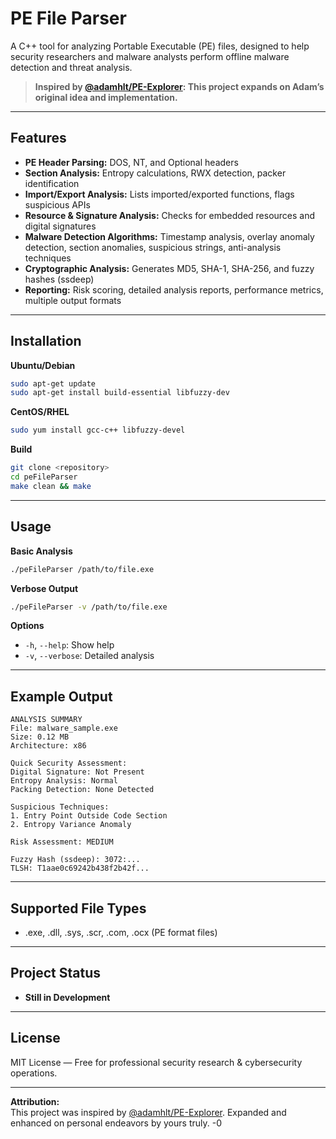 # PE File Parser

A C++ tool for analyzing Portable Executable (PE) files, designed to help security researchers and malware analysts perform offline malware detection and threat analysis.

> **Inspired by [@adamhlt/PE-Explorer](https://github.com/adamhlt/PE-Explorer): This project expands on Adam’s original idea and implementation.**

---

## Features

- **PE Header Parsing:** DOS, NT, and Optional headers
- **Section Analysis:** Entropy calculations, RWX detection, packer identification
- **Import/Export Analysis:** Lists imported/exported functions, flags suspicious APIs
- **Resource & Signature Analysis:** Checks for embedded resources and digital signatures
- **Malware Detection Algorithms:** Timestamp analysis, overlay anomaly detection, section anomalies, suspicious strings, anti-analysis techniques
- **Cryptographic Analysis:** Generates MD5, SHA-1, SHA-256, and fuzzy hashes (ssdeep)
- **Reporting:** Risk scoring, detailed analysis reports, performance metrics, multiple output formats

---

## Installation

**Ubuntu/Debian**
```bash
sudo apt-get update
sudo apt-get install build-essential libfuzzy-dev
```
**CentOS/RHEL**
```bash
sudo yum install gcc-c++ libfuzzy-devel
```

**Build**
```bash
git clone <repository>
cd peFileParser
make clean && make
```

---

## Usage

**Basic Analysis**
```bash
./peFileParser /path/to/file.exe
```

**Verbose Output**
```bash
./peFileParser -v /path/to/file.exe
```

**Options**
- `-h`, `--help`: Show help
- `-v`, `--verbose`: Detailed analysis

---

## Example Output

```
ANALYSIS SUMMARY
File: malware_sample.exe
Size: 0.12 MB
Architecture: x86

Quick Security Assessment:
Digital Signature: Not Present
Entropy Analysis: Normal
Packing Detection: None Detected

Suspicious Techniques:
1. Entry Point Outside Code Section
2. Entropy Variance Anomaly

Risk Assessment: MEDIUM

Fuzzy Hash (ssdeep): 3072:...
TLSH: T1aae0c69242b438f2b42f...
```

---

## Supported File Types

- .exe, .dll, .sys, .scr, .com, .ocx (PE format files)

---

## Project Status

- **Still in Development**

---

## License

MIT License — Free for professional security research & cybersecurity operations.

---

**Attribution:**  
This project was inspired by [@adamhlt/PE-Explorer](https://github.com/adamhlt/PE-Explorer). 
Expanded and enhanced on personal endeavors by yours truly.
-0
